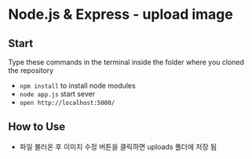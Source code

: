 # Node.js & Express - upload image

## Start
Type these commands in the terminal inside the folder where you cloned the repository
- `npm install` to install node modules
- `node app.js` start sever
- `open http://localhost:5000/`

## How to Use
- 파일 불러온 후 이미지 수정 버튼을 클릭하면 uploads 폴더에 저장 됨
